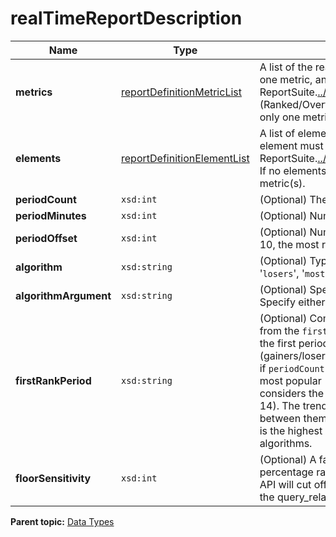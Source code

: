# realTimeReportDescription

 

|Name|Type|Description|
|----|----|-----------|
|**metrics** |[reportDefinitionMetricList](r_reportDefinitionMetricList.md#) |A list of the real time metrics to include in the report. A report must specify at least one metric, and each metric must be configured previously using ReportSuite.[../../admin\_api/methods/report\_suite/r\_SaveRealTimeConfiguration.md\#](../../admin_api/methods/report_suite/r_SaveRealTimeConfiguration.md#). \(Ranked/Overtime reports support one or more metrics. Trended reports support only one metric.\) For example:`metrics = [ {id = "pageviews"},{id = "visits"} ]` |
|**elements** |[reportDefinitionElementList](r_reportDefinitionElementList.md#) | A list of elements that breaks down \(organizes\) the metrics data in the report. Each element must be configured previously using ReportSuite.[../../admin\_api/methods/report\_suite/r\_SaveRealTimeConfiguration.md\#](../../admin_api/methods/report_suite/r_SaveRealTimeConfiguration.md#). If no elements are provided, an overtime report is generated for the provided metric\(s\). |
|**periodCount** |`xsd:int` |\(Optional\) The number of periods of data to return. Default is 15.|
|**periodMinutes** |`xsd:int` |\(Optional\) Number of minutes for one period. Default is 1.|
|**periodOffset** |`xsd:int` |\(Optional\) Number of minutes before the current minute to run the report. If set to 10, the most recent result will be from ten minutes prior to the request. Default is 0.|
|**algorithm** |`xsd:string` |\(Optional\) Type of dimensions to return, one of the following three values: '`gainers`', '`losers`', '`most popular`'. Default is '`most popular`'.|
|**algorithmArgument** |`xsd:string` |\(Optional\) Specifies how to order the values for Most Popular, Gainers or Losers. Specify either `percent`, or `linear`. Default is `linear`.|
|**firstRankPeriod** |`xsd:string` |\(Optional\) Computes the ranking of elements by considering the element's counts from the `firstRankPeriod` to the final period. With this argument you can rank from the first period \(0\) to `periodCount` - 1 \(most popular\) or `periodCount` - 3 \(gainers/losers\) or anywhere in between. The `firstRankPeriod` is 0 based. Example: if `periodCount` is 15, you can pass in a `firstRankPeriod` of anywhere from 0-14 for most popular \(the API considers only period 14\), or 0-12 for gainers/losers \(the API considers the differences between periods 12 and 13, and between periods 13 and 14\). The trending algorithms require at least 3 periods \(with two differences between them\), because the API considers the differences, hence `periodCount` - 3 is the highest `firstRankPeriod` can be for gainers/losers and other trending algorithms. |
|**floorSensitivity** |`xsd:int` |\(Optional\) A factor between 0 and 1 that is used to cut off low-count items from percentage ranking. Relative only to gainers/losers by percent. Default is .25. The API will cut off the bottom \(100\*float\_sensitivity\) % of results, based upon counts in the query\_relation before trending or ranking any of them. |

**Parent topic:** [Data Types](../data_types/c_data_types.md)

